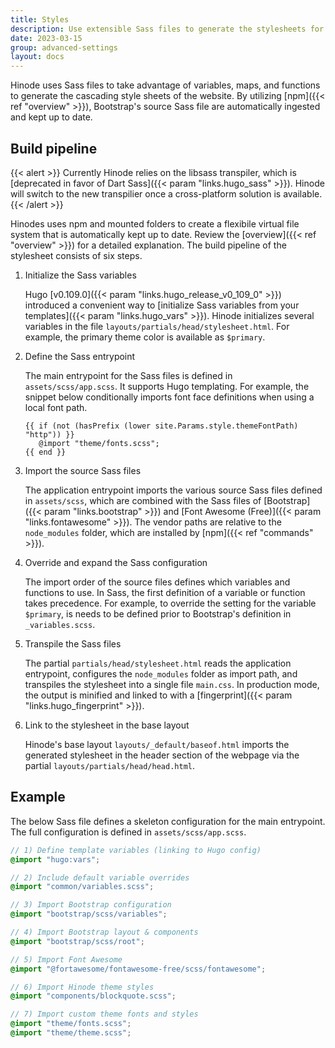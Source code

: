 ```yaml
---
title: Styles
description: Use extensible Sass files to generate the stylesheets for your website.
date: 2023-03-15
group: advanced-settings
layout: docs
---
```


<!-- TODO: include dartsass -->

Hinode uses Sass files to take advantage of variables, maps, and functions to generate the cascading style sheets of the website. By utilizing [npm]({{< ref "overview" >}}), Bootstrap's source Sass file are automatically ingested and kept up to date.

## Build pipeline

{{< alert >}}
Currently Hinode relies on the libsass transpiler, which is [deprecated in favor of Dart Sass]({{< param "links.hugo_sass" >}}). Hinode will switch to the new transpilier once a cross-platform solution is available.
{{< /alert >}}

Hinodes uses npm and mounted folders to create a flexibile virtual file system that is automatically kept up to date. Review the [overview]({{< ref "overview" >}}) for a detailed explanation. The build pipeline of the stylesheet consists of six steps.

1. Initialize the Sass variables

   Hugo [v0.109.0]({{< param "links.hugo_release_v0_109_0" >}}) introduced a convenient way to [initialize Sass variables from your templates]({{< param "links.hugo_vars" >}}). Hinode initializes several variables in the file `layouts/partials/head/stylesheet.html`. For example, the primary theme color is available as `$primary`.

2. Define the Sass entrypoint

   The main entrypoint for the Sass files is defined in `assets/scss/app.scss`. It supports Hugo templating. For example, the snippet below conditionally imports font face definitions when using a local font path.

   ```go-html-template
   {{ if (not (hasPrefix (lower site.Params.style.themeFontPath) "http")) }}
      @import "theme/fonts.scss";
   {{ end }}
   ```

3. Import the source Sass files

   The application entrypoint imports the various source Sass files defined in `assets/scss`, which are combined with the Sass files of [Bootstrap]({{< param "links.bootstrap" >}}) and [Font Awesome (Free)]({{< param "links.fontawesome" >}}). The vendor paths are relative to the `node_modules` folder, which are installed by [npm]({{< ref "commands" >}}).

4. Override and expand the Sass configuration

   The import order of the source files defines which variables and functions to use. In Sass, the first definition of a variable or function takes precedence. For example, to override the setting for the variable `$primary`, is needs to be defined prior to Bootstrap's definition in `_variables.scss`.

5. Transpile the Sass files

   The partial `partials/head/stylesheet.html` reads the application entrypoint, configures the `node_modules` folder as import path, and transpiles the stylesheet into a single file `main.css`. In production mode, the output is minified and linked to with a [fingerprint]({{< param "links.hugo_fingerprint" >}}).

6. Link to the stylesheet in the base layout

   Hinode's base layout `layouts/_default/baseof.html` imports the generated stylesheet in the header section of the webpage via the partial `layouts/partials/head/head.html`.

## Example

The below Sass file defines a skeleton configuration for the main entrypoint. The full configuration is defined in `assets/scss/app.scss`.

```scss
// 1) Define template variables (linking to Hugo config)
@import "hugo:vars";

// 2) Include default variable overrides
@import "common/variables.scss";

// 3) Import Bootstrap configuration
@import "bootstrap/scss/variables";

// 4) Import Bootstrap layout & components
@import "bootstrap/scss/root";

// 5) Import Font Awesome
@import "@fortawesome/fontawesome-free/scss/fontawesome";

// 6) Import Hinode theme styles
@import "components/blockquote.scss";

// 7) Import custom theme fonts and styles
@import "theme/fonts.scss";
@import "theme/theme.scss";
```
